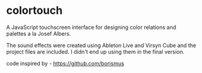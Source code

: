 # colortouch
A JavaScript touchscreen interface for designing color relations and palettes a la Josef Albers.

The sound effects were created using Ableton Live and Virsyn Cube and the project files are included. I didn't end up using them in the final version.

code inspired by - https://github.com/borismus
